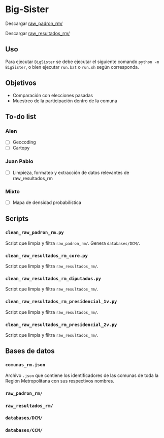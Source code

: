 # Big-Sister
Descargar [raw_padron_rm/](https://drive.google.com/drive/folders/1Xm0ZDjFSqIOI98CFnCOqA5fOttcvZqf0?usp=sharing)

Descargar [raw_resultados_rm/](https://drive.google.com/drive/folders/1neTYxtrzMGfdBsvfTE4_Y8gezdAE4F5-?usp=sharing)

## Uso
Para ejecutar `BigSister` se debe ejecutar el siguiente comando `python -m BigSister`, o bien ejecutar `run.bat` o `run.sh` según corresponda.

## Objetivos
- Comparación con elecciones pasadas
- Muestreo de la participación dentro de la comuna

## To-do list
### Alen
- [ ] Geocoding
- [ ] Cartopy

### Juan Pablo
- [ ] Limpieza, formateo y extracción de datos relevantes de raw_resultados_rm

### Mixto
- [ ] Mapa de densidad probabilística

## Scripts
### `clean_raw_padron_rm.py`
Script que limpia y filtra `raw_padron_rm/`. Genera `databases/DCM/`.

### `clean_raw_resultados_rm_core.py`
Script que limpia y filtra `raw_resultados_rm/`.

### `clean_raw_resultados_rm_diputados.py`
Script que limpia y filtra `raw_resultados_rm/`.

### `clean_raw_resultados_rm_presidencial_1v.py`
Script que limpia y filtra `raw_resultados_rm/`.

### `clean_raw_resultados_rm_presidencial_2v.py`
Script que limpia y filtra `raw_resultados_rm/`.

## Bases de datos
### `comunas_rm.json`
Archivo `.json` que contiene los identificadores de las comunas de toda la Región Metropolitana con sus respectivos nombres.

### `raw_padron_rm/`

### `raw_resultados_rm/`

### `databases/DCM/`

### `databases/CCM/`
